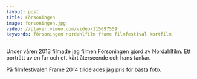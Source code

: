 ```yaml
---
layout: post
title: Försoningen
image: forsoningen.jpg
video: //player.vimeo.com/video/115697559
keywords: försoningen nordahlfilm frame filmfestival kortfilm
---
```


Under våren 2013 filmade jag filmen Försoningen gjord av [Nordahlfilm](http://nordahlfilm.com).
Ett porträtt av en far och ett kärt återseende och hans tankar.

På filmfestivalen Frame 2014 tilldelades jag pris för bästa foto.
